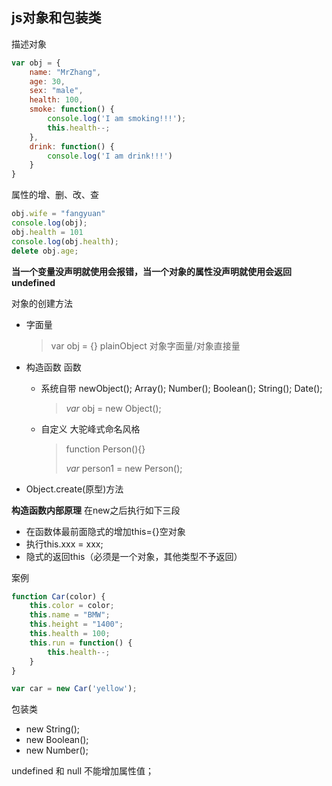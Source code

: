 ## js对象和包装类

描述对象

```javascript
var obj = {
    name: "MrZhang",
    age: 30,
    sex: "male",
    health: 100,
    smoke: function() {
        console.log('I am smoking!!!');
        this.health--;
    },
    drink: function() {
        console.log('I am drink!!!')
    }
}
```

属性的增、删、改、查

```javascript
obj.wife = "fangyuan"
console.log(obj);
obj.health = 101
console.log(obj.health);
delete obj.age;
```

**当一个变量没声明就使用会报错，当一个对象的属性没声明就使用会返回undefined**

对象的创建方法

- 字面量

  > var obj = {}  plainObject  对象字面量/对象直接量

- 构造函数  函数

  - 系统自带 newObject(); Array(); Number(); Boolean(); String(); Date();

    > *var* obj = new Object();

  - 自定义  大驼峰式命名风格

    > function  Person(){}
    >
    > *var* person1 = new Person();

- Object.create(原型)方法



**构造函数内部原理** 在new之后执行如下三段

- 在函数体最前面隐式的增加this={}空对象
- 执行this.xxx = xxx;
- 隐式的返回this（必须是一个对象，其他类型不予返回）

案例

```javascript
function Car(color) {
    this.color = color;
    this.name = "BMW";
    this.height = "1400";
    this.health = 100;
    this.run = function() {
        this.health--;
    }
}

var car = new Car('yellow');
```



包装类

- new String();
- new Boolean();
- new Number();

undefined 和 null 不能增加属性值；
